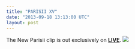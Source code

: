 ```yaml
---
title: "PARISII XV"
date: "2013-09-18 13:13:00 UTC"
layout: post
---
```


<p>The New Parisii clip is out exclusively on <a href="https://liveskateboardmedia.com/fr/article/parisii-15"><strong>LIVE</strong></a>. <a href="https://liveskateboardmedia.com/fr/article/parisii-15"><img src="https://media.tumblr.com/5a2dac40e48e21f1c2f962f39574d803/tumblr_inline_mtbowmrKdZ1rf4blg.png"/></a></p>
